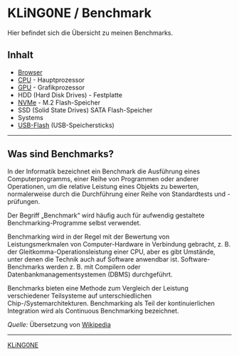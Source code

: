 # KLiNG0NE / Benchmark  
Hier befindet sich die Übersicht zu meinen Benchmarks.

## Inhalt

* [Browser](Browser)
* [CPU](CPU) - Hauptprozessor
* [GPU](GPU) - Grafikprozessor
* HDD (Hard Disk Drives) - Festplatte
* [NVMe](NVMe) - M.2 Flash-Speicher
* SSD (Solid State Drives) SATA Flash-Speicher
* Systems
* [USB-Flash](USB-Flash) (USB-Speichersticks)

---

## Was sind Benchmarks?

In der Informatik bezeichnet ein Benchmark die Ausführung eines Computerprogramms, einer Reihe von Programmen oder anderer Operationen, um die relative Leistung eines Objekts zu bewerten, normalerweise durch die Durchführung einer Reihe von Standardtests und -prüfungen.

Der Begriff „Benchmark“ wird häufig auch für aufwendig gestaltete Benchmarking-Programme selbst verwendet.

Benchmarking wird in der Regel mit der Bewertung von Leistungsmerkmalen von Computer-Hardware in Verbindung gebracht, z. B. der Gleitkomma-Operationsleistung einer CPU, aber es gibt Umstände, unter denen die Technik auch auf Software anwendbar ist. Software-Benchmarks werden z. B. mit Compilern oder Datenbankmanagementsystemen (DBMS) durchgeführt.

Benchmarks bieten eine Methode zum Vergleich der Leistung verschiedener Teilsysteme auf unterschiedlichen Chip-/Systemarchitekturen. Benchmarking als Teil der kontinuierlichen Integration wird als Continuous Benchmarking bezeichnet. 

*Quelle:* Übersetzung von [Wikipedia](https://en.wikipedia.org/wiki/Benchmark_(computing))

---

[KLiNG0NE](https://github.com/KLiNG0NE)
